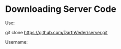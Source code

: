 Downloading Server Code
=======================

Use:

git clone  https://github.com/DarthVeder/server.git

Username: 

